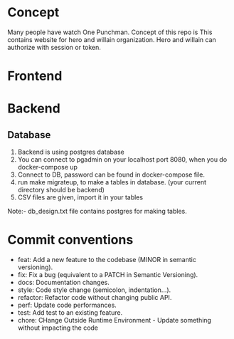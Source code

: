 # Concept
Many people have watch One Punchman. Concept of this repo is This contains website for hero and willain organization. Hero and willain can authorize with session or token.

# Frontend

# Backend

## Database
1. Backend is using postgres database
2. You can connect to pgadmin on your localhost port 8080, when you do docker-compose up
3. Connect to DB, password can be found in docker-compose file.
4. run make migrateup, to make a tables in database. (your current directory should be backend)
5. CSV files are given, import it in your tables

Note:- db_design.txt file contains postgres for making tables.

# Commit conventions

- feat: Add a new feature to the codebase (MINOR in semantic versioning).
- fix: Fix a bug (equivalent to a PATCH in Semantic Versioning).
- docs: Documentation changes.
- style: Code style change (semicolon, indentation...).
- refactor: Refactor code without changing public API.
- perf: Update code performances.
- test: Add test to an existing feature.
- chore: CHange Outside Runtime Environment - Update something without impacting the code